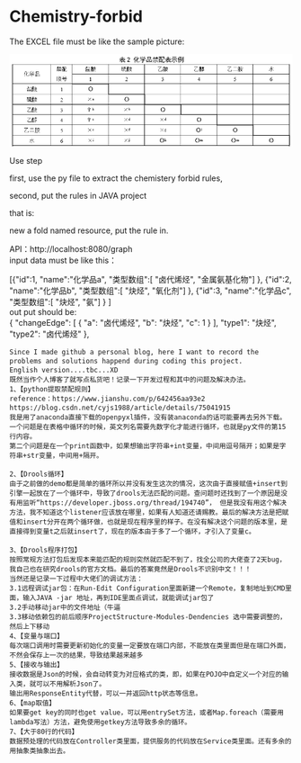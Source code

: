# Chemistry-forbid   

The EXCEL file must be like the sample picture:  

![image](https://github.com/HitomeRyuu/Chemistry-forbid/blob/master/images/sample.png)

Use step  

first, use the py file to extract the chemistery forbid rules,  

second, put the rules in JAVA project  

that is:  

new a fold named resource, put the rule in.

API：http://localhost:8080/graph  
input data must be like this：  

 [{"id":1,
	"name":"化学品a",
	"类型数组":[
		"卤代烯烃",
		"金属氨基化物"]
	},
{"id":2,
	"name":"化学品b",
	"类型数组":[
		"炔烃",
		"氧化剂"]
	},
{"id":3,
	"name":"化学品c",
	"类型数组":[
		"炔烃",
		"氨"]
	}
]  
out put should be:  
 {
        "changeEdge": [
            {
                "a": "卤代烯烃",
                "b": "炔烃",
                "c": 1
            }
        ],
        "type1": "炔烃",
        "type2": "卤代烯烃"
    },    
    
    Since I made github a personal blog, here I want to record the problems and solutions happend during coding this project.
    English version....tbc...XD
    既然当作个人博客了就写点私货吧！记录一下开发过程和其中的问题及解决办法。  
    1、【python提取禁配规则】  
    reference：https://www.jianshu.com/p/642456aa93e2  
    https://blog.csdn.net/cyjs1988/article/details/75041915  
    我是用了anaconda直接下载的openpyxl插件，没有装anaconda的话可能要再去另外下载。  
    一个问题是在表格中循环的时候，英文列名需要先数字化才能进行循环，也就是py文件的第15行内容。
    第二个问题是在一个print函数中，如果想输出字符串+int变量，中间用逗号隔开；如果是字符串+str变量，中间用+隔开。   
    
    2、【Drools循环】  
    由于之前做的demo都是简单的循环所以并没有发生这次的情况，这次由于直接赋值+insert到引擎一起放在了一个循环中，导致了drools无法匹配的问题。查问题时还找到了一个原因是没有用监听“https://developer.jboss.org/thread/194740”， 但是我没有用这个解决方法，我不知道这个listener应该放在哪里，如果有人知道还请赐教。最后的解决方法是把赋值和insert分开在两个循环做，也就是现在程序里的样子。在没有解决这个问题的版本里，是直接得到变量t之后就insert了，现在的版本由于多了一个循环，才引入了变量c。  
    
    3、【Drools程序打包】  
    按照常规方法打包后发现本来能匹配的规则突然就匹配不到了，找全公司的大佬查了2天bug，我自己也在研究drools的官方文档。最后的答案竟然是Drools不识别中文！！！  
    当然还是记录一下过程中大佬们的调试方法：  
    3.1远程调试jar包：在Run-Edit Configuration里面新建一个Remote，复制地址到CMD里面，输入JAVA -jar 地址，再到IDE里面点调试，就能调试jar包了  
    3.2手动移动jar中的文件地址（牛逼  
    3.3移动依赖包的前后顺序ProjectStructure-Modules-Dendencies 选中需要调整的，然后上下移动  
    4、【变量与端口】  
    每次端口调用时需要更新初始化的变量一定要放在端口内部，不能放在类里面但是在端口外面，不然会保存上一次的结果，导致结果越来越多  
    5、【接收与输出】  
    接收数据是Json的时候，会自动转变为对应格式的类，即，如果在POJO中自定义一个对应的输入类，就可以不用解析Json了。  
    输出用ResponseEntity代替，可以一并返回http状态等信息。  
    6、【map取值】  
    如果要get key的同时也get value，可以用entrySet方法，或者Map.foreach（需要用lambda写法）方法，避免使用getkey方法导致多余的循环。  
    7、【大于80行的代码】  
    数据预处理的代码放在Controller类里面，提供服务的代码放在Service类里面。还有多余的用抽象类抽象出去。
    
    
    
    
    

